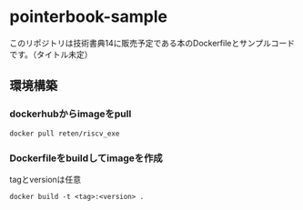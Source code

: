 # pointerbook-sample
このリポジトリは技術書典14に販売予定である本のDockerfileとサンプルコードです。（タイトル未定）

## 環境構築
### dockerhubからimageをpull
```
docker pull reten/riscv_exe
```

### Dockerfileをbuildしてimageを作成
tagとversionは任意
```
docker build -t <tag>:<version> .
```
